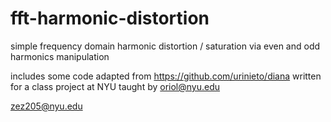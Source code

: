 # fft-harmonic-distortion

simple frequency domain harmonic distortion / saturation via even and odd harmonics manipulation

includes some code adapted from https://github.com/urinieto/diana written for a class project at NYU taught by oriol@nyu.edu

zez205@nyu.edu
